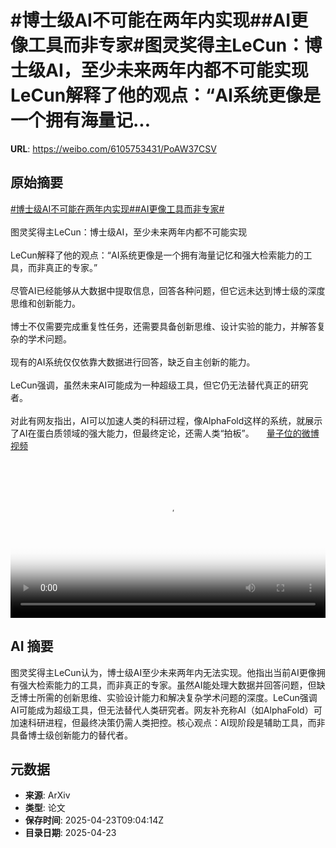 # #博士级AI不可能在两年内实现##AI更像工具而非专家#图灵奖得主LeCun：博士级AI，至少未来两年内都不可能实现LeCun解释了他的观点：“AI系统更像是一个拥有海量记...

**URL**: https://weibo.com/6105753431/PoAW37CSV

## 原始摘要

<a href="https://m.weibo.cn/search?containerid=231522type%3D1%26t%3D10%26q%3D%23%E5%8D%9A%E5%A3%AB%E7%BA%A7AI%E4%B8%8D%E5%8F%AF%E8%83%BD%E5%9C%A8%E4%B8%A4%E5%B9%B4%E5%86%85%E5%AE%9E%E7%8E%B0%23&amp;extparam=%23%E5%8D%9A%E5%A3%AB%E7%BA%A7AI%E4%B8%8D%E5%8F%AF%E8%83%BD%E5%9C%A8%E4%B8%A4%E5%B9%B4%E5%86%85%E5%AE%9E%E7%8E%B0%23" data-hide=""><span class="surl-text">#博士级AI不可能在两年内实现#</span></a><a href="https://m.weibo.cn/search?containerid=231522type%3D1%26t%3D10%26q%3D%23AI%E6%9B%B4%E5%83%8F%E5%B7%A5%E5%85%B7%E8%80%8C%E9%9D%9E%E4%B8%93%E5%AE%B6%23&amp;extparam=%23AI%E6%9B%B4%E5%83%8F%E5%B7%A5%E5%85%B7%E8%80%8C%E9%9D%9E%E4%B8%93%E5%AE%B6%23" data-hide=""><span class="surl-text">#AI更像工具而非专家#</span></a><br><br>图灵奖得主LeCun：博士级AI，至少未来两年内都不可能实现<br><br>LeCun解释了他的观点：“AI系统更像是一个拥有海量记忆和强大检索能力的工具，而非真正的专家。”<br><br>尽管AI已经能够从大数据中提取信息，回答各种问题，但它远未达到博士级的深度思维和创新能力。<br><br>博士不仅需要完成重复性任务，还需要具备创新思维、设计实验的能力，并解答复杂的学术问题。<br><br>现有的AI系统仅仅依靠大数据进行回答，缺乏自主创新的能力。<br><br>LeCun强调，虽然未来AI可能成为一种超级工具，但它仍无法替代真正的研究者。<br><br>对此有网友指出，AI可以加速人类的科研过程，像AlphaFold这样的系统，就展示了AI在蛋白质领域的强大能力，但最终定论，还需人类“拍板”。 <a href="https://video.weibo.com/show?fid=1034:5158618157482005" data-hide=""><span class="url-icon"><img style="width: 1rem;height: 1rem" src="https://h5.sinaimg.cn/upload/2015/09/25/3/timeline_card_small_video_default.png" referrerpolicy="no-referrer"></span><span class="surl-text">量子位的微博视频</span></a><br clear="both"><div style="clear: both"></div><video controls="controls" poster="https://tvax1.sinaimg.cn/orj480/006Fd7o3ly1i0qs98fh8yj30zk0k03za.jpg" style="width: 100%"><source src="https://f.video.weibocdn.com/o0/4LT9t9AWlx08nHjsTcfC01041200bTeK0E010.mp4?label=mp4_720p&amp;template=1280x720.25.0&amp;ori=0&amp;ps=1CwnkDw1GXwCQx&amp;Expires=1745402578&amp;ssig=u2hGQIuM9x&amp;KID=unistore,video"><source src="https://f.video.weibocdn.com/o0/UeH1olZ6lx08nHjspclO010412005WFb0E010.mp4?label=mp4_hd&amp;template=852x480.25.0&amp;ori=0&amp;ps=1CwnkDw1GXwCQx&amp;Expires=1745402578&amp;ssig=wmA6ENr%2F5E&amp;KID=unistore,video"><source src="https://f.video.weibocdn.com/o0/RDuVi4DBlx08nHjsupBm010412003RXM0E010.mp4?label=mp4_ld&amp;template=640x360.25.0&amp;ori=0&amp;ps=1CwnkDw1GXwCQx&amp;Expires=1745402578&amp;ssig=XpppZ3hwXc&amp;KID=unistore,video"><p>视频无法显示，请前往<a href="https://video.weibo.com/show?fid=1034%3A5158618157482005" target="_blank" rel="noopener noreferrer">微博视频</a>观看。</p></video>

## AI 摘要

图灵奖得主LeCun认为，博士级AI至少未来两年内无法实现。他指出当前AI更像拥有强大检索能力的工具，而非真正的专家。虽然AI能处理大数据并回答问题，但缺乏博士所需的创新思维、实验设计能力和解决复杂学术问题的深度。LeCun强调AI可能成为超级工具，但无法替代人类研究者。网友补充称AI（如AlphaFold）可加速科研进程，但最终决策仍需人类把控。核心观点：AI现阶段是辅助工具，而非具备博士级创新能力的替代者。

## 元数据

- **来源**: ArXiv
- **类型**: 论文
- **保存时间**: 2025-04-23T09:04:14Z
- **目录日期**: 2025-04-23
